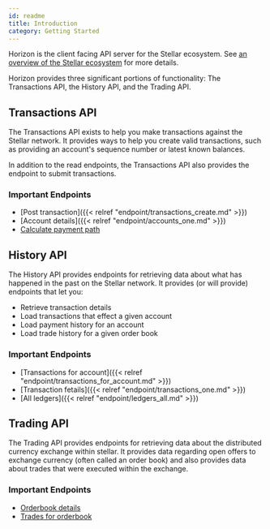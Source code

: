 ```yaml
---
id: readme
title: Introduction
category: Getting Started
---
```


Horizon is the client facing API server for the Stellar ecosystem.  See [an overview of the Stellar ecosystem](#) for more details.

Horizon provides three significant portions of functionality:  The Transactions API, the History API, and the Trading API.

## Transactions API

The Transactions API exists to help you make transactions against the Stellar network.  It provides ways to help you create valid transactions, such as providing an account's sequence number or latest known balances.

In addition to the read endpoints, the Transactions API also provides the endpoint to submit transactions.

### Important Endpoints

- [Post transaction]({{< relref "endpoint/transactions_create.md" >}})
- [Account details]({{< relref "endpoint/accounts_one.md" >}})
- [Calculate payment path](#)

## History API

The History API provides endpoints for retrieving data about what has happened in the past on the Stellar network.  It provides (or will provide) endpoints that let you:

- Retrieve transaction details
- Load transactions that effect a given account
- Load payment history for an account
- Load trade history for a given order book

### Important Endpoints

- [Transactions for account]({{< relref "endpoint/transactions_for_account.md" >}})
- [Transaction fetails]({{< relref "endpoint/transactions_one.md" >}})
- [All ledgers]({{< relref "endpoint/ledgers_all.md" >}})

## Trading API

The Trading API provides endpoints for retrieving data about the distributed
currency exchange within stellar.  It provides data regarding open offers to
exchange currency (often called an order book) and also provides data about
trades that were executed within the exchange.

### Important Endpoints

- [Orderbook details](#)
- [Trades for orderbook](#)

